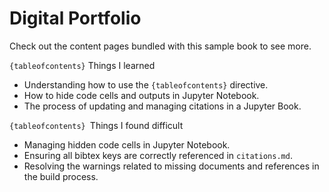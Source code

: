 # Digital Portfolio

Check out the content pages bundled with this sample book to see more.

```{tableofcontents}``` Things I learned
- Understanding how to use the `{tableofcontents}` directive.
- How to hide code cells and outputs in Jupyter Notebook.
- The process of updating and managing citations in a Jupyter Book.

```{tableofcontents} ```Things I found difficult
- Managing hidden code cells in Jupyter Notebook.
- Ensuring all bibtex keys are correctly referenced in `citations.md`.
- Resolving the warnings related to missing documents and references in the build process.


